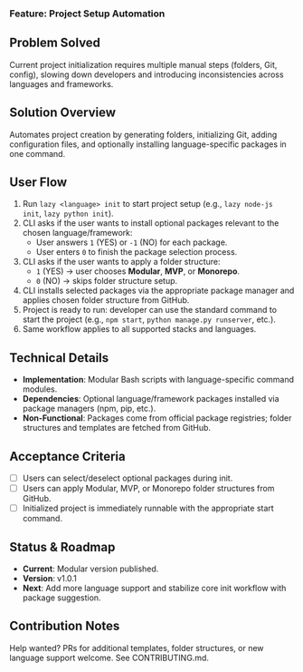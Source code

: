 ### Feature: Project Setup Automation

## Problem Solved

Current project initialization requires multiple manual steps (folders, Git, config), slowing down developers and introducing inconsistencies across languages and frameworks.

## Solution Overview

Automates project creation by generating folders, initializing Git, adding configuration files, and optionally installing language-specific packages in one command.

## User Flow

1. Run `lazy <language> init` to start project setup (e.g., `lazy node-js init`, `lazy python init`).  
2. CLI asks if the user wants to install optional packages relevant to the chosen language/framework:  
   - User answers `1` (YES) or `-1` (NO) for each package.  
   - User enters `0` to finish the package selection process.  
3. CLI asks if the user wants to apply a folder structure:  
   - `1` (YES) → user chooses **Modular**, **MVP**, or **Monorepo**.  
   - `0` (NO) → skips folder structure setup.  
4. CLI installs selected packages via the appropriate package manager and applies chosen folder structure from GitHub.  
5. Project is ready to run: developer can use the standard command to start the project (e.g., `npm start`, `python manage.py runserver`, etc.).  
6. Same workflow applies to all supported stacks and languages.

## Technical Details

* **Implementation**: Modular Bash scripts with language-specific command modules.  
* **Dependencies**: Optional language/framework packages installed via package managers (npm, pip, etc.).  
* **Non-Functional**: Packages come from official package registries; folder structures and templates are fetched from GitHub.

## Acceptance Criteria

* [ ] Users can select/deselect optional packages during init.  
* [ ] Users can apply Modular, MVP, or Monorepo folder structures from GitHub.  
* [ ] Initialized project is immediately runnable with the appropriate start command.  

## Status & Roadmap

* **Current**: Modular version published.  
* **Version**: v1.0.1  
* **Next**: Add more language support and stabilize core init workflow with package suggestion.

## Contribution Notes

Help wanted? PRs for additional templates, folder structures, or new language support welcome. See CONTRIBUTING.md.
